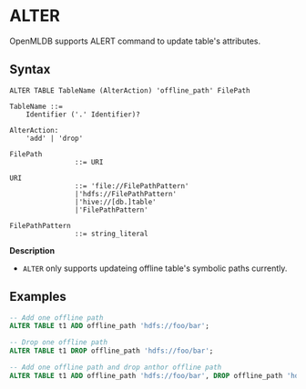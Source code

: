 # ALTER

OpenMLDB supports ALERT command to update table's attributes.

## Syntax

```
ALTER TABLE TableName (AlterAction) 'offline_path' FilePath

TableName ::=
    Identifier ('.' Identifier)?

AlterAction:
    'add' | 'drop'

FilePath 
				::= URI

URI
				::= 'file://FilePathPattern'
				|'hdfs://FilePathPattern'
				|'hive://[db.]table'
				|'FilePathPattern'

FilePathPattern
				::= string_literal                              
```

**Description**

- `ALTER` only supports updateing offline table's symbolic paths currently.

## Examples

```SQL
-- Add one offline path
ALTER TABLE t1 ADD offline_path 'hdfs://foo/bar';

-- Drop one offline path
ALTER TABLE t1 DROP offline_path 'hdfs://foo/bar';

-- Add one offline path and drop anthor offline path
ALTER TABLE t1 ADD offline_path 'hdfs://foo/bar', DROP offline_path 'hdfs://foo/bar2';
```